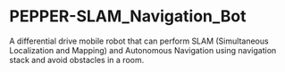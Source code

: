 # PEPPER-SLAM_Navigation_Bot
A differential drive mobile robot that can perform SLAM (Simultaneous Localization and Mapping) and Autonomous Navigation using navigation stack and avoid obstacles in a room.
